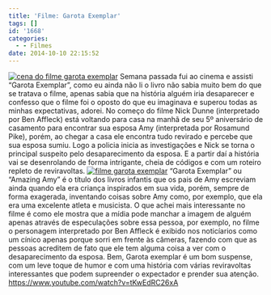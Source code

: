 ```yaml
---
title: 'Filme: Garota Exemplar'
tags: []
id: '1668'
categories:
  - - Filmes
date: 2014-10-10 22:15:52
---
```


[![cena do filme garota exemplar](/images/2014/10/cena-do-filme-garota-exemplar.jpg)](/images/2014/10/cena-do-filme-garota-exemplar.jpg) Semana passada fui ao cinema e assisti “Garota Exemplar”, como eu ainda não li o livro não sabia muito bem do que se tratava o filme, apenas sabia que na história alguém iria desaparecer e confesso que o filme foi o oposto do que eu imaginava e superou todas as minhas expectativas, adorei. No começo do filme Nick Dunne (interpretado por Ben Affleck) está voltando para casa na manhã de seu 5º aniversário de casamento para encontrar sua esposa Amy (interpretada por Rosamund Pike), porém, ao chegar a casa ele encontra tudo revirado e percebe que sua esposa sumiu. Logo a policia inicia as investigações e Nick se torna o principal suspeito pelo desaparecimento da esposa. E a partir daí a história vai se desenrolando de forma intrigante, cheia de códigos e com um roteiro repleto de reviravoltas. [![filme garota exemplar](/images/2014/10/filme-garota-exemplar.jpg)](/images/2014/10/filme-garota-exemplar.jpg) “Garota Exemplar” ou “Amazing Amy” é o título dos livros infantis que os pais de Amy escreviam ainda quando ela era criança inspirados em sua vida, porém, sempre de forma exagerada, inventando coisas sobre Amy como, por exemplo, que ela era uma excelente atleta e musicista. O que achei mais interessante no filme é como ele mostra que a mídia pode manchar a imagem de alguém apenas através de especulações sobre essa pessoa, por exemplo, no filme o personagem interpretado por Ben Affleck é exibido nos noticíarios como um cínico apenas porque sorri em frente às câmeras, fazendo com que as pessoas acreditem de fato que ele tem alguma coisa a ver com o desaparecimento da esposa. Bem, Garota exemplar é um bom suspense, com um leve toque de humor e com uma história com várias reviravoltas interessantes que podem supreender o expectador e prender sua atenção. https://www.youtube.com/watch?v=tKwEdRC26xA

